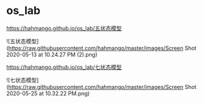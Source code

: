 # os_lab
https://hahmango.github.io/os_lab/五状态模型

![五状态模型](https://raw.githubusercontent.com/hahmango/master/images/Screen Shot 2020-05-13 at 10.24.27 PM (2).png)

https://hahmango.github.io/os_lab/七状态模型

![七状态模型](https://raw.githubusercontent.com/hahmango/master/images/Screen Shot 2020-05-25 at 10.32.22 PM.png)
